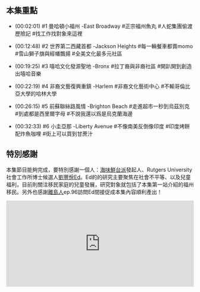 ---
---


## 本集重點

* (00:02:01) #1 曼哈頓小福州 -East Broadway
#正宗福州魚丸
#人蛇集團偷渡歷險記
#找工作找對象來這裡

* (00:12:48) #2 世界第二西藏首都 -Jackson Heights
#每一輛餐車都賣momo
#雪山獅子旗與經幡飄揚
#全美文化最多元社區

* (00:19:25) #3 嘻哈文化發源聖地 -Bronx
#拉丁裔與非裔社區
#開趴開到創造出嘻哈音樂

* (00:22:19) #4 非裔文藝復興重鎮 -Harlem
#非裔文化藝術中心
#不輸哥倫比亞大學的哈林大學

* (00:26:15) #5 前蘇聯絲路風情 -Brighton Beach
#走進超市一秒到烏茲別克
#到處都是西里爾字母
#不說我還以爲是烏克蘭海邊

* (00:32:33) #6 小圭亞那 -Liberty Avenue
#不像南美反倒像印度
#印度烤餅配炸魚咖哩
#街上可以買到甘蔗汁

## 特別感謝

本集節目能夠完成，要特別感謝一個人：[海味鮮台派](https://www.facebook.com/SeaFormosa/)發起人、Rutgers University社會工作所博士候選人[劉豐佾Ed](https://www.linkedin.com/in/feng-yi-liu-4121597b/)。Ed的的研究主要聚焦在社會不平等、以及兒童福利，目前則關注移民家庭的兒童發展，研究對象就包括了本集第一站介紹的福州移民。另外也感謝[離島人](http://linktr.ee/humansoffshore)ep.96訪問Ed間接促成本集內容順利產出！

<iframe src="https://open.spotify.com/embed-podcast/episode/4TXXEFPbZcAYdOx3UE6XS0" width="100%" height="232" frameborder="0" allowtransparency="true" allow="encrypted-media"></iframe>

